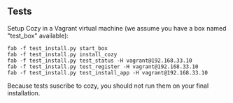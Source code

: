 ## Tests

Setup Cozy in a Vagrant virtual machine (we assume you have a box named 
"test\_box" available):

    fab -f test_install.py start_box
    fab -f test_install.py install_cozy
    fab -f test_install.py test_status -H vagrant@192.168.33.10
    fab -f test_install.py test_register -H vagrant@192.168.33.10
    fab -f test_install.py test_install_app -H vagrant@192.168.33.10

Because tests suscribe to cozy, you should not run them on your final
installation. 
